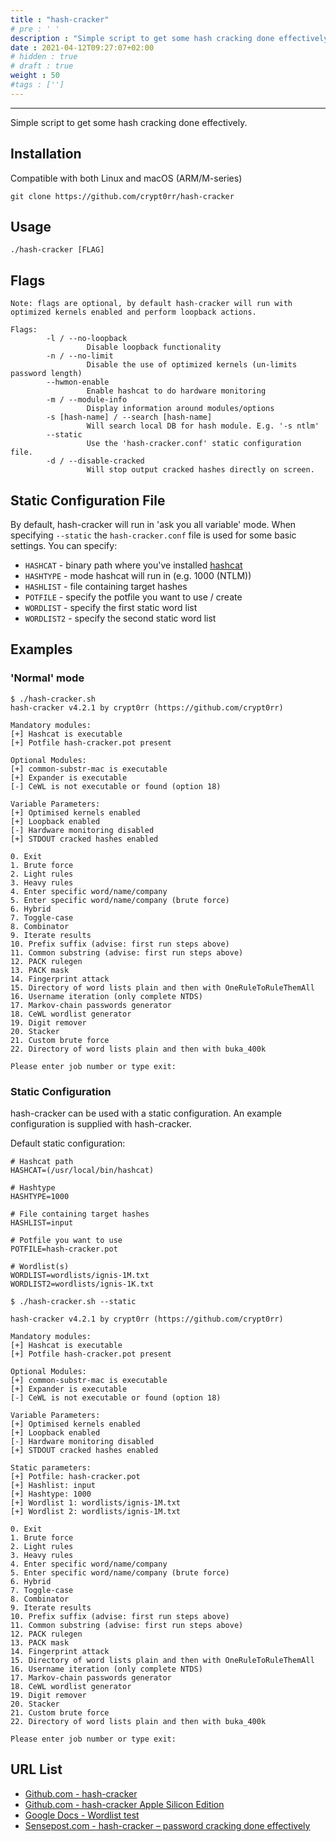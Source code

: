 ```yaml
---
title : "hash-cracker"
# pre : ' '
description : "Simple script to get some hash cracking done effectively."
date : 2021-04-12T09:27:07+02:00
# hidden : true
# draft : true
weight : 50
#tags : ['']
---
```


---

Simple script to get some hash cracking done effectively.

## Installation

Compatible with both Linux and macOS (ARM/M-series)

```plain
git clone https://github.com/crypt0rr/hash-cracker
```

## Usage

```plain
./hash-cracker [FLAG]
```

## Flags

```plain
Note: flags are optional, by default hash-cracker will run with optimized kernels enabled and perform loopback actions.

Flags:
        -l / --no-loopback
                 Disable loopback functionality
        -n / --no-limit
                 Disable the use of optimized kernels (un-limits password length)
        --hwmon-enable
                 Enable hashcat to do hardware monitoring
        -m / --module-info
                 Display information around modules/options
        -s [hash-name] / --search [hash-name]
                 Will search local DB for hash module. E.g. '-s ntlm'
        --static
                 Use the 'hash-cracker.conf' static configuration file.
        -d / --disable-cracked
                 Will stop output cracked hashes directly on screen.
```

## Static Configuration File

By default, hash-cracker will run in 'ask you all variable' mode. When specifying `--static` the `hash-cracker.conf` file is used for some basic settings. You can specify:

- `HASHCAT` - binary path where you've installed [hashcat](https://github.com/hashcat/hashcat)
- `HASHTYPE` - mode hashcat will run in (e.g. 1000 (NTLM))
- `HASHLIST` - file containing target hashes
- `POTFILE` - specify the potfile you want to use / create
- `WORDLIST` - specify the first static word list
- `WORDLIST2` - specify the second static word list

## Examples

### 'Normal' mode

```plain
$ ./hash-cracker.sh
hash-cracker v4.2.1 by crypt0rr (https://github.com/crypt0rr)

Mandatory modules:
[+] Hashcat is executable
[+] Potfile hash-cracker.pot present

Optional Modules:
[+] common-substr-mac is executable
[+] Expander is executable
[-] CeWL is not executable or found (option 18)

Variable Parameters:
[+] Optimised kernels enabled
[+] Loopback enabled
[-] Hardware monitoring disabled
[+] STDOUT cracked hashes enabled

0. Exit
1. Brute force
2. Light rules
3. Heavy rules
4. Enter specific word/name/company
5. Enter specific word/name/company (brute force)
6. Hybrid
7. Toggle-case
8. Combinator
9. Iterate results
10. Prefix suffix (advise: first run steps above)
11. Common substring (advise: first run steps above)
12. PACK rulegen
13. PACK mask
14. Fingerprint attack
15. Directory of word lists plain and then with OneRuleToRuleThemAll
16. Username iteration (only complete NTDS)
17. Markov-chain passwords generator
18. CeWL wordlist generator
19. Digit remover
20. Stacker
21. Custom brute force
22. Directory of word lists plain and then with buka_400k

Please enter job number or type exit:
```

### Static Configuration

hash-cracker can be used with a static configuration. An example configuration is supplied with hash-cracker.

Default static configuration:

```plain
# Hashcat path
HASHCAT=(/usr/local/bin/hashcat)

# Hashtype
HASHTYPE=1000

# File containing target hashes
HASHLIST=input

# Potfile you want to use
POTFILE=hash-cracker.pot

# Wordlist(s)
WORDLIST=wordlists/ignis-1M.txt
WORDLIST2=wordlists/ignis-1K.txt
```

```plain
$ ./hash-cracker.sh --static

hash-cracker v4.2.1 by crypt0rr (https://github.com/crypt0rr)

Mandatory modules:
[+] Hashcat is executable
[+] Potfile hash-cracker.pot present

Optional Modules:
[+] common-substr-mac is executable
[+] Expander is executable
[-] CeWL is not executable or found (option 18)

Variable Parameters:
[+] Optimised kernels enabled
[+] Loopback enabled
[-] Hardware monitoring disabled
[+] STDOUT cracked hashes enabled

Static parameters:
[+] Potfile: hash-cracker.pot
[+] Hashlist: input
[+] Hashtype: 1000
[+] Wordlist 1: wordlists/ignis-1M.txt
[+] Wordlist 2: wordlists/ignis-1M.txt

0. Exit
1. Brute force
2. Light rules
3. Heavy rules
4. Enter specific word/name/company
5. Enter specific word/name/company (brute force)
6. Hybrid
7. Toggle-case
8. Combinator
9. Iterate results
10. Prefix suffix (advise: first run steps above)
11. Common substring (advise: first run steps above)
12. PACK rulegen
13. PACK mask
14. Fingerprint attack
15. Directory of word lists plain and then with OneRuleToRuleThemAll
16. Username iteration (only complete NTDS)
17. Markov-chain passwords generator
18. CeWL wordlist generator
19. Digit remover
20. Stacker
21. Custom brute force
22. Directory of word lists plain and then with buka_400k

Please enter job number or type exit:
```

## URL List

- [Github.com - hash-cracker](https://github.com/crypt0rr/hash-cracker)
- [Github.com - hash-cracker Apple Silicon Edition](https://github.com/crypt0rr/hash-cracker-apple-silicon)
- [Google Docs - Wordlist test](https://docs.google.com/spreadsheets/d/1qQNwggWIWtL-m0EYrRg_vdwHOrZCY-SnWcYTwQN0fMk/edit)
- [Sensepost.com - hash-cracker – password cracking done effectively](https://sensepost.com/blog/2023/hash-cracker-password-cracking-done-effectively/)
